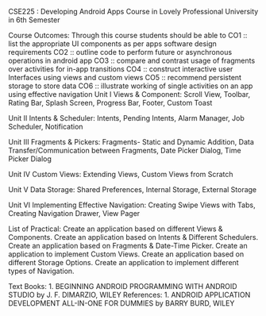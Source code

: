 CSE225 : Developing Android Apps
Course in Lovely Professional University in 6th Semester

Course Outcomes: Through this course students should be able to
CO1 :: list the appropriate UI components as per apps software design requirements
CO2 :: outline code to perform future or asynchronous operations in android app
CO3 :: compare and contrast usage of fragments over activities for in-app transitions
CO4 :: construct interactive user Interfaces using views and custom views
CO5 :: recommend persistent storage to store data
CO6 :: illustrate working of single activities on an app using effective navigation
Unit I
Views & Component: Scroll View, Toolbar, Rating Bar, Splash Screen, Progress Bar, Footer, 
Custom Toast

Unit II
Intents & Scheduler: Intents, Pending Intents, Alarm Manager, Job Scheduler, Notification

Unit III
Fragments & Pickers: Fragments- Static and Dynamic Addition, Data Transfer/Communication 
between Fragments, Date Picker Dialog, Time Picker Dialog

Unit IV
Custom Views: Extending Views, Custom Views from Scratch

Unit V
Data Storage: Shared Preferences, Internal Storage, External Storage

Unit VI
Implementing Effective Navigation: Creating Swipe Views with Tabs, Creating Navigation Drawer, View Pager

List of Practical: 
Create an application based on different Views & Components.
Create an application based on Intents & Different Schedulers.
Create an application based on Fragments & Date-Time Picker.
Create an application to implement Custom Views.
Create an application based on different Storage Options.
Create an application to implement different types of Navigation.

Text Books: 1. BEGINNING ANDROID PROGRAMMING WITH ANDROID STUDIO by J. F. DIMARZIO, WILEY
References: 1. ANDROID APPLICATION DEVELOPMENT ALL-IN-ONE FOR DUMMIES by BARRY BURD,
WILEY